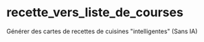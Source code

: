 # recette_vers_liste_de_courses
Générer des cartes de recettes de cuisines "intelligentes" (Sans IA)
